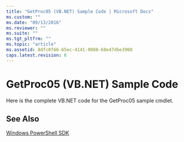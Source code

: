 ```yaml
---
title: "GetProc05 (VB.NET) Sample Code | Microsoft Docs"
ms.custom: ""
ms.date: "09/13/2016"
ms.reviewer: ""
ms.suite: ""
ms.tgt_pltfrm: ""
ms.topic: "article"
ms.assetid: 8dfc0f66-65ec-4141-9088-68e47dbe3908
caps.latest.revision: 6
---
```

# GetProc05 (VB.NET) Sample Code
Here is the complete VB.NET code for the GetProc05 sample cmdlet.

<!-- TODO: review snippet reference  [!CODE [Msh_samplesgetproc05#GetProc05vball](Msh_samplesgetproc05#GetProc05vball)]  -->

## See Also
 [Windows PowerShell SDK](../windows-powershell-reference.md)

